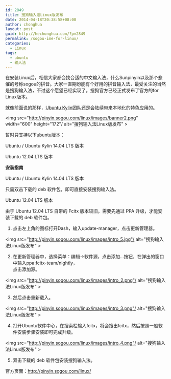 ```yaml
---
id: 2849
title: 搜狗输入法Linux版发布
date: 2014-04-18T20:38:58+08:00
author: chonghua
layout: post
guid: http://hechonghua.com/?p=2849
permalink: /sogou-ime-for-linux/
categories:
  - Linux
tags:
  - ubuntu
  - 输入法
---
```

在安装Linux后，相信大家都会找合适的中文输入法，什么Sunpinyin以及那个悲催的号称sogou的拼音。大家一直期盼能有个好用的拼音输入法，最受关注的当然是搜狗输入法，不过这个愿望已经实现了。搜狗官方已经正式发布了官方的for Linux版本。

<!--more-->

就像前面说的那样，<a href="http://www.ubuntukylin.com/" target="_blank">Ubuntu Kylin</a>团队还是会陆续带来本地化的特色应用的。

<img src="http://pinyin.sogou.com/linux/images/banner2.png" width="600" height="172"/ alt="搜狗输入法Linux版发布" >

暂时只支持以下ubuntu版本：

Ubuntu / Ubuntu Kylin 14.04 LTS 版本 

Ubuntu 12.04 LTS 版本 

**安装指南** 

Ubuntu / Ubuntu Kylin 14.04 LTS 版本 

只需双击下载的 deb 软件包，即可直接安装搜狗输入法。 

Ubuntu 12.04 LTS 版本 

由于 Ubuntu 12.04 LTS 自带的 Fcitx 版本较旧，需要先通过 PPA 升级，才能安装下载的 deb 软件包。 

1. 点击左上角的图标打开Dash，输入update-manager，点击更新管理器。 

<img src="http://pinyin.sogou.com/linux/images/intro_5.jpg"/ alt="搜狗输入法Linux版发布" > 

2. 在更新管理器中，选择菜单：编辑->软件源，点击添加...按钮，在弹出的窗口中输入ppa:fcitx-team/nightly，  
点击添加源。 

<img src="http://pinyin.sogou.com/linux/images/intro_2.png"/ alt="搜狗输入法Linux版发布" > 

3. 然后点击重新载入。 

<img src="http://pinyin.sogou.com/linux/images/intro_3.png"/ alt="搜狗输入法Linux版发布" > 

4. 打开Ubuntu软件中心，在搜索栏输入fcitx，将会搜出fcitx，然后按照一般软件安装步骤安装即可完成升级。 

<img src="http://pinyin.sogou.com/linux/images/intro_4.png"/ alt="搜狗输入法Linux版发布" > 

5. 双击下载的 deb 软件包安装搜狗输入法。 

官方页面：<a title="http://pinyin.sogou.com/linux/" href="http://pinyin.sogou.com/linux/" target="_blank">http://pinyin.sogou.com/linux/</a>